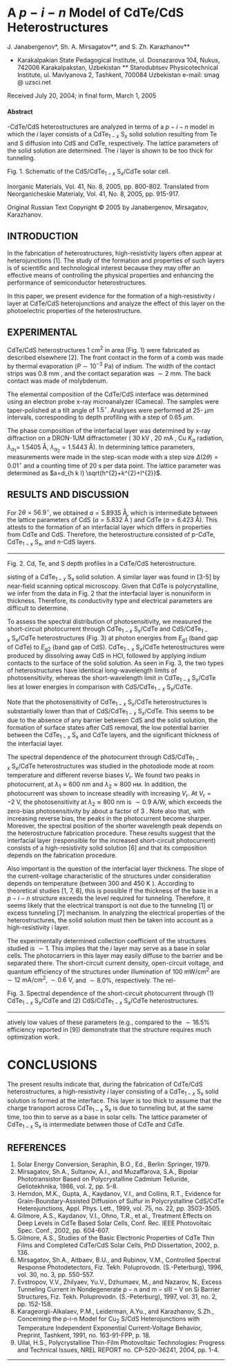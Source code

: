 # A $p-i-n$ Model of CdTe/CdS Heterostructures 

J. Janabergenov*, Sh. A. Mirsagatov**, and S. Zh. Karazhanov**


* Karakalpakian State Pedagogical Institute, ul. Dosnazarova 104, Nukus, 742006 Karakalpakstan, Uzbekistan
** Starodubtsev Physicotechnical Institute, ul. Mavlyanova 2, Tashkent, 700084 Uzbekistan
e-mail: smag @ uzsci.net

Received July 20, 2004; in final form, March 1, 2005


#### Abstract

-CdTe/CdS heterostructures are analyzed in terms of a $p-i-n$ model in which the $i$ layer consists of a $\mathrm{CdTe}_{1-x} \mathrm{~S}_{x}$ solid solution resulting from Te and S diffusion into CdS and CdTe, respectively. The lattice parameters of the solid solution are determined. The $i$ layer is shown to be too thick for tunneling.

Fig. 1. Schematic of the $\mathrm{CdS} / \mathrm{CdTe}_{1-x} \mathrm{~S}_{x} / \mathrm{CdTe}$ solar cell.

Inorganic Materials, Vol. 41, No. 8, 2005, pp. 800-802. Translated from Neorganicheskie Materialy, Vol. 41, No. 8, 2005, pp. 915-917.

Original Russian Text Copyright © 2005 by Janabergenov, Mirsagatov, Karazhanov.

## INTRODUCTION

In the fabrication of heterostructures, high-resistivity layers often appear at heterojunctions [1]. The study of the formation and properties of such layers is of scientific and technological interest because they may offer an effective means of controlling the physical properties and enhancing the performance of semiconductor heterostructures.

In this paper, we present evidence for the formation of a high-resistivity $i$ layer at CdTe/CdS heterojunctions and analyze the effect of this layer on the photoelectric properties of the heterostructure.

## EXPERIMENTAL

CdTe/CdS heterostructures $1 \mathrm{~cm}^{2}$ in area (Fig. 1) were fabricated as described elsewhere [2]. The front contact in the form of a comb was made by thermal evaporation $\left(P \sim 10^{-3} \mathrm{~Pa}\right)$ of indium. The width of the contact strips was 0.8 mm , and the contact separation was $\sim 2 \mathrm{~mm}$. The back contact was made of molybdenum.

The elemental composition of the CdTe/CdS interface was determined using an electron probe x-ray microanalyzer (Cameca). The samples were taper-polished at a tilt angle of $1.5^{\circ}$. Analyses were performed at 25- $\mu \mathrm{m}$ intervals, corresponding to depth profiling with a step of 0.65 $\mu \mathrm{m}$.

The phase composition of the interfacial layer was determined by x-ray diffraction on a DRON-1UM diffractometer ( 30 kV , 20 mA , Cu $K_{\alpha}$ radiation, $\lambda_{\alpha_{1}}=$ 1.5405 Å, $\lambda_{\alpha_{2}}=1.5443$ Å). In determining lattice parameters, measurements were made in the step-scan mode with a step size $\Delta(2 \theta)=0.01^{\circ}$ and a counting time of 20 s per data point. The lattice parameter was determined as $a=d_{h k l} \sqrt{h^{2}+k^{2}+l^{2}}$.

## RESULTS AND DISCUSSION

For $2 \theta=56.9^{\circ}$, we obtained $a=5.8935$ Å, which is intermediate between the lattice parameters of CdS $(a=5.832$ Å $)$ and CdTe $(a=6.423$ Å). This attests to the formation of an interfacial layer which differs in properties from CdTe and CdS. Therefore, the heterostructure consisted of $p$-CdTe, $\mathrm{CdTe}_{1-x} \mathrm{~S}_{x}$, and $n$-CdS layers.





---

Fig. 2. Cd, Te, and S depth profiles in a CdTe/CdS heterostructure.

sisting of a $\mathrm{CdTe}_{1-x} \mathrm{~S}_{x}$ solid solution. A similar layer was found in [3-5] by near-field scanning optical microscopy. Given that CdTe is polycrystalline, we infer from the data in Fig. 2 that the interfacial layer is nonuniform in thickness. Therefore, its conductivity type and electrical parameters are difficult to determine.

To assess the spectral distribution of photosensitivity, we measured the short-circuit photocurrent through $\mathrm{CdTe}_{1-x} \mathrm{~S}_{x} / \mathrm{CdTe}$ and $\mathrm{CdS} / \mathrm{CdTe}_{1-x} \mathrm{~S}_{x} / \mathrm{CdTe}$ heterostructures (Fig. 3) at photon energies from $E_{\mathrm{g} 1}$ (band gap of CdTe) to $E_{\mathrm{g} 2}$ (band gap of CdS).
$\mathrm{CdTe}_{1-x} \mathrm{~S}_{x} / \mathrm{CdTe}$ heterostructures were produced by dissolving away CdS in HCl, followed by applying indium contacts to the surface of the solid solution. As seen in Fig. 3, the two types of heterostructures have identical long-wavelength limits of photosensitivity, whereas the short-wavelength limit in $\mathrm{CdTe}_{1-x} \mathrm{~S}_{x} / \mathrm{CdTe}$ lies at lower energies in comparison with
$\mathrm{CdS} / \mathrm{CdTe}_{1-x} \mathrm{~S}_{x} / \mathrm{CdTe}$.

Note that the photosensitivity of $\mathrm{CdTe}_{1-x} \mathrm{~S}_{x} / \mathrm{CdTe}$ heterostructures is substantially lower than that of $\mathrm{CdS} / \mathrm{CdTe}_{1-x} \mathrm{~S}_{x} / \mathrm{CdTe}$. This seems to be due to the absence of any barrier between CdS and the solid solution, the formation of surface states after CdS removal, the low potential barrier between the $\mathrm{CdTe}_{1-x} \mathrm{~S}_{x}$ and CdTe layers, and the significant thickness of the interfacial layer.

The spectral dependence of the photocurrent through $\mathrm{CdS} / \mathrm{CdTe}_{1-x} \mathrm{~S}_{x} / \mathrm{CdTe}$ heterostructures was studied in the photodiode mode at room temperature and different reverse biases $V_{\mathrm{r}}$. We found two peaks in photocurrent, at $\lambda_{1} \approx 600 \mathrm{~nm}$ and $\lambda_{2} \approx 800$ нм. In addition, the photocurrent was shown to increase steadily with increasing $V_{\mathrm{r}}$. At $V_{\mathrm{r}}=-2 \mathrm{~V}$, the photosensitivity at $\lambda_{2} \approx 800 \mathrm{~nm}$ is $\sim 0.9 \mathrm{~A} / \mathrm{W}$, which exceeds the zero-bias photosensitivity by about a factor of 3 . Note also that, with increasing reverse bias, the peaks in the photocurrent become sharper. Moreover, the spectral position of the shorter wavelength peak depends on the heterostructure fabrication procedure. These results suggest that the interfacial layer (responsible for the increased short-circuit photocurrent) consists of a high-resistivity solid solution [6] and that its composition depends on the fabrication procedure.

Also important is the question of the interfacial layer thickness. The slope of the current-voltage characteristic of the structures under consideration depends on temperature (between 300 and 450 K ). According to theoretical studies [1, 7, 8], this is possible if the thickness of the base in a $p-i-n$ structure exceeds the level required for tunneling. Therefore, it seems likely that the electrical transport is not due to the tunneling [1] or excess tunneling [7] mechanism. In analyzing the electrical properties of the heterostructures, the solid solution must then be taken into account as a high-resistivity i layer.

The experimentally determined collection coefficient of the structures studied is $\sim 1$. This implies that the $i$ layer may serve as a base in solar cells. The photocarriers in this layer may easily diffuse to the barrier and be separated there. The short-circuit current density, open-circuit voltage, and quantum efficiency of the structures under illumination of $100 \mathrm{~mW} / \mathrm{cm}^{2}$ are $\sim 12 \mathrm{~mA} / \mathrm{cm}^{2}, \sim 0.6 \mathrm{~V}$, and $\sim 8.0 \%$, respectively. The rel-

Fig. 3. Spectral dependence of the short-circuit photocurrent through (1) $\mathrm{CdTe}_{1-x} \mathrm{~S}_{x} / \mathrm{CdTe}$ and (2) $\mathrm{CdS} / \mathrm{CdTe}_{1-x} \mathrm{~S}_{x} / \mathrm{CdTe}$ heterostructures.




---

atively low values of these parameters (e.g., compared to the $\sim 16.5 \%$ efficiency reported in [9]) demonstrate that the structure requires much optimization work.

# CONCLUSIONS 

The present results indicate that, during the fabrication of CdTe/CdS heterostructures, a high-resistivity $i$ layer consisting of a $\mathrm{CdTe}_{1-x} \mathrm{~S}_{x}$ solid solution is formed at the interface. This layer is too thick to assume that the charge transport across $\mathrm{CdTe}_{1-x} \mathrm{~S}_{x}$ is due to tunneling but, at the same time, too thin to serve as a base in solar cells. The lattice parameter of $\mathrm{CdTe}_{1-x} \mathrm{~S}_{x}$ is intermediate between those of CdTe and CdTe.

## REFERENCES

1. Solar Energy Conversion, Seraphin, B.O., Ed., Berlin: Springer, 1979.
2. Mirsagatov, Sh.A., Sultanov, A.I., and Muzaffarova, S.A., Bipolar Phototransistor Based on Polycrystalline Cadmium Telluride, Geliotekhnika, 1986, vol. 2, pp. 5-8.
3. Herndon, M.K., Gupta, A., Kaydanov, V.I., and Collins, R.T., Evidence for Grain-Boundary-Assisted Diffusion of Sulfur in Polycrystalline CdS/CdTe Heterojunctions, Appl. Phys. Lett., 1999, vol. 75, no. 22, pp. 3503-3505.
4. Gilmore, A.S., Kaydanov, V.I., Ohno, T.R., et al., Treatment Effects on Deep Levels in CdTe Based Solar Cells, Conf. Rec. IEEE Photovoltaic Spec. Conf., 2002, pp. 604-607.
5. Gilmore, A.S., Studies of the Basic Electronic Properties of CdTe Thin Films and Completed CdTe/CdS Solar Cells, PhD Dissertation, 2002, p. 136.
6. Mirsagatov, Sh.A., Aitbaev, B.U., and Rubinov, V.M., Controlled Spectral Response Photodetectors, Fiz. Tekh. Poluprovodn. (S.-Peterburg), 1996, vol. 30, no. 3, pp. 550-557.
7. Evstropov, V.V., Zhilyaev, Yu.V., Dzhumaev, M., and Nazarov, N., Excess Tunneling Current in Nondegenerate $\mathrm{p}-\mathrm{n}$ and $\mathrm{m}-\mathrm{s} \mathrm{III}-\mathrm{V}$ on Si Barrier Structures, Fiz. Tekh. Poluprovodn. (S.-Peterburg), 1997, vol. 31, no. 2, pp. 152-158.
8. Karageorgii-Alkalaev, P.M., Leiderman, A.Yu., and Karazhanov, S.Zh., Concerning the p-i-n Model for $\mathrm{Cu}_{2} \mathrm{~S} / \mathrm{CdS}$ Heterojunctions with Temperature Independent Exponential Current-Voltage Behavior, Preprint, Tashkent, 1991, no. 163-91-FPP, p. 18.
9. Ullal, H.S., Polycrystalline Thin-Film Photovoltaic Technologies: Progress and Technical Issues, NREL REPORT no. CP-520-36241, 2004, pp. 1-4.



---

